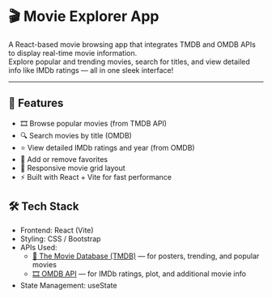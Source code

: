# 🎬 Movie Explorer App

A React-based movie browsing app that integrates TMDB and OMDB APIs to display real-time movie information.  
Explore popular and trending movies, search for titles, and view detailed info like IMDb ratings — all in one sleek interface!

---

## 🚀 Features

- 🎞️ Browse popular movies (from TMDB API)
- 🔍 Search movies by title (OMDB)
- ⭐ View detailed IMDb ratings and year (from OMDB)
- 💖 Add or remove favorites
- 🧱 Responsive movie grid layout
- ⚡ Built with React + Vite for fast performance

## 🛠️ Tech Stack

- Frontend: React (Vite)
- Styling: CSS / Bootstrap
- APIs Used:
  - [🎥 The Movie Database (TMDB)](https://developer.themoviedb.org/) — for posters, trending, and popular movies
  - [🎞️ OMDB API](https://www.omdbapi.com/) — for IMDb ratings, plot, and additional movie info
- State Management: useState
